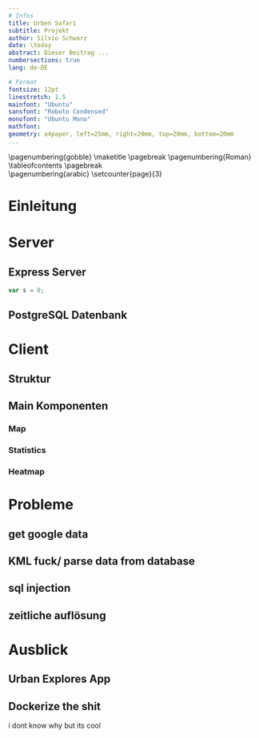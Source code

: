```yaml
---
# Infos
title: Urben Safari
subtitle: Projekt
author: Silvio Schwarz
date: \today
abstract: Dieser Beitrag ...
numbersections: true
lang: de-DE 

# Format
fontsize: 12pt
linestretch: 1.5
mainfont: "Ubuntu"
sansfont: "Roboto Condensed"
monofont: "Ubuntu Mono"
mathfont:
geometry: a4paper, left=25mm, right=20mm, top=20mm, bottom=20mm
...
```


\pagenumbering{gobble}
\maketitle 
\pagebreak 
\pagenumbering{Roman}
\tableofcontents 
\pagebreak  
\pagenumbering{arabic}
\setcounter{page}{3}

# Einleitung

# Server
## Express Server
```javascript
var s = 0;

```
## PostgreSQL Datenbank

# Client

## Struktur
## Main Komponenten
### Map
### Statistics
### Heatmap


# Probleme
## get google data
## KML fuck/ parse data from database
## sql injection
## zeitliche auflösung


# Ausblick

## Urban Explores App
## Dockerize the shit
i dont know why but its cool